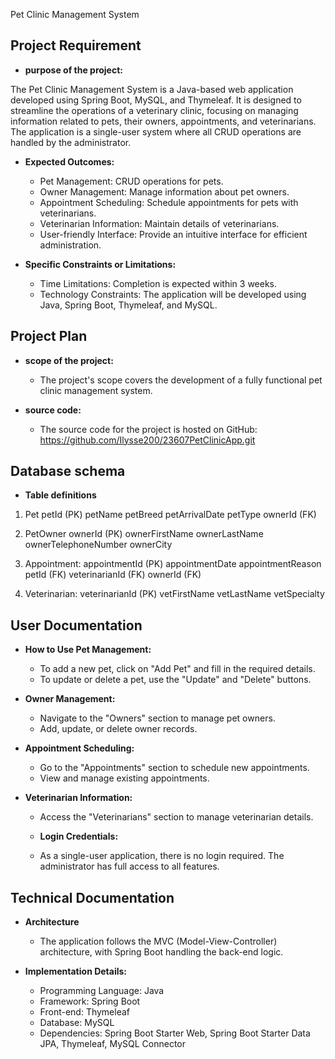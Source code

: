 Pet Clinic Management System

## Project Requirement

- **purpose of the project:**

The Pet Clinic Management System is a Java-based web application developed using Spring Boot, MySQL, and Thymeleaf. It is designed to streamline the operations of a veterinary clinic, focusing on managing information related to pets, their owners, appointments, and veterinarians. The application is a single-user system where all CRUD operations are handled by the administrator.

- **Expected Outcomes:**
  - Pet Management: CRUD operations for pets.
  - Owner Management: Manage information about pet owners.
  - Appointment Scheduling: Schedule appointments for pets with veterinarians.
  - Veterinarian Information: Maintain details of veterinarians.
  - User-friendly Interface: Provide an intuitive interface for efficient administration.

- **Specific Constraints or Limitations:**
  - Time Limitations: Completion is expected within 3 weeks.
  - Technology Constraints: The application will be developed using Java, Spring Boot, Thymeleaf, and MySQL.

## Project Plan

- **scope of the project:**
    - The project's scope covers the development of a fully functional pet clinic    management system.

- **source code:**
  - The source code for the project is hosted on GitHub: https://github.com/Ilysse200/23607PetClinicApp.git

## Database schema

- **Table definitions**

1. Pet
petId (PK)
petName
petBreed
petArrivalDate
petType
ownerId (FK)

2. PetOwner
ownerId (PK)
ownerFirstName
ownerLastName
ownerTelephoneNumber
ownerCity

3. Appointment:
appointmentId (PK)
appointmentDate
appointmentReason
petId (FK)
veterinarianId (FK)
ownerId (FK)

4. Veterinarian:
veterinarianId (PK)
vetFirstName
vetLastName
vetSpecialty

## User Documentation

- **How to Use Pet Management:**

  - To add a new pet, click on "Add Pet" and fill in the required details.
  - To update or delete a pet, use the "Update" and "Delete" buttons.


- **Owner Management:**

  - Navigate to the "Owners" section to manage pet owners.
  - Add, update, or delete owner records.

- **Appointment Scheduling:**

  - Go to the "Appointments" section to schedule new appointments.
  - View and manage existing appointments.

- **Veterinarian Information:**

  - Access the "Veterinarians" section to manage veterinarian details.


  - **Login Credentials:**
  - As a single-user application, there is no login required. The administrator has full  access to all features.


## Technical Documentation

- **Architecture**
  - The application follows the MVC (Model-View-Controller) architecture, with Spring Boot handling the back-end logic.

- **Implementation Details:**

  - Programming Language: Java
  - Framework: Spring Boot
  - Front-end: Thymeleaf
  - Database: MySQL
  - Dependencies: Spring Boot Starter Web, Spring Boot Starter Data JPA, Thymeleaf, MySQL Connector


